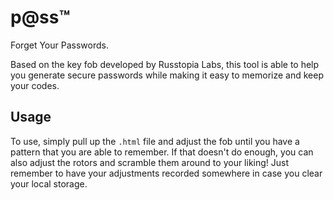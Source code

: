 # p@ss™
Forget Your Passwords.

Based on the key fob developed by Russtopia Labs, this tool is able to help you generate secure passwords while making it easy to memorize and keep your codes.

Usage
-
To use, simply pull up the `.html` file and adjust the fob until you have a pattern that you are able to remember. If that doesn't do enough, you can also adjust the rotors and scramble them around to your liking! Just remember to have your adjustments recorded somewhere in case you clear your local storage.
